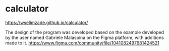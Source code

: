 # calculator
https://wselimzade.github.io/calculator/

The design of the program was developed based on the example developed by the user named Gabriele Malaspina on the Figma platform, with additions made to it. https://www.figma.com/community/file/1041082497681424521
